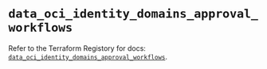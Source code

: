 # `data_oci_identity_domains_approval_workflows`

Refer to the Terraform Registory for docs: [`data_oci_identity_domains_approval_workflows`](https://registry.terraform.io/providers/oracle/oci/6.18.0/docs/data-sources/identity_domains_approval_workflows).
